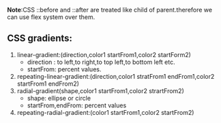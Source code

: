 **Note**:CSS ::before and ::after are treated like child of parent.therefore we can use flex system over them.

## CSS gradients: 
1. linear-gradient:(direction,color1 startFrom1,color2 startForm2)
    - direction : to left,to right,to top left,to bottom left etc.
    - startFrom: percent values.
2. repeating-linear-gradient:(direction,color1 stratFrom1 endFrom1,color2 startFrom1 endFrom2)
3. radial-gradient(shape,color1 startFrom1,color2 strartFrom2)
    -  shape: ellipse or circle
    - startFrom,endFrom: percent values
4. repeating-radial-gradient:(color1 startFrom1,color2 startFrom2)
